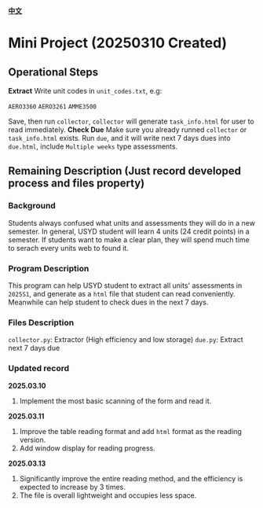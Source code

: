 **[中文](README.md)**
# Mini Project (20250310 Created)

## Operational Steps
**Extract**
Write unit codes in `unit_codes.txt`, e.g:

`AERO3360`
`AERO3261`
`AMME3500`

Save, then run `collector`, `collector` will generate `task_info.html` for user to read immediately.
**Check Due**
Make sure you already runned `collector` or `task_info.html` exists. Run `due`, and it will write next 7 days dues into `due.html`, include `Multiple weeks` type assessments.


## Remaining Description (Just record developed process and files property)

### Background
Students always confused what units and assessments they will do in a new semester. In general, USYD student will learn 4 units (24 credit points) in a semester. If students want to make a clear plan, they will spend much time to serach every units web to found it.

### Program Description
This program can help USYD student to extract all units' assessments in `2025S1`, and generate as a `html` file that student can read conveniently. Meanwhile can help student to check dues in the next 7 days.

### Files Description
`collector.py`: Extractor (High efficiency and low storage)
`due.py`: Extract next 7 days due

### Updated record
**2025.03.10**
1. Implement the most basic scanning of the form and read it.

**2025.03.11**
1. Improve the table reading format and add `html` format as the reading version.
2. Add window display for reading progress.

**2025.03.13**
1. Significantly improve the entire reading method, and the efficiency is expected to increase by 3 times.
2. The file is overall lightweight and occupies less space.